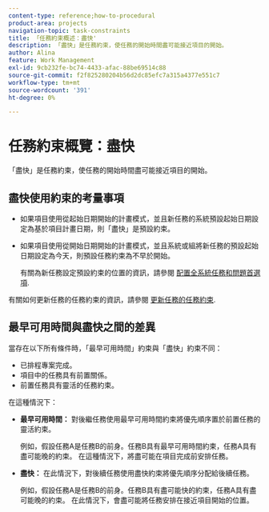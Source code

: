 ```yaml
---
content-type: reference;how-to-procedural
product-area: projects
navigation-topic: task-constraints
title: 「任務約束概述：盡快'
description: 「盡快」是任務約束，使任務的開始時間盡可能接近項目的開始。
author: Alina
feature: Work Management
exl-id: 9cb232fe-bc74-4433-afac-88be69514c88
source-git-commit: f2f825280204b56d2dc85efc7a315a4377e551c7
workflow-type: tm+mt
source-wordcount: '391'
ht-degree: 0%

---
```


# 任務約束概覽：盡快

「盡快」是任務約束，使任務的開始時間盡可能接近項目的開始。

## 盡快使用約束的考量事項

* 如果項目使用從起始日期開始的計畫模式，並且新任務的系統預設起始日期設定為基於項目計畫日期，則「盡快」是預設約束。

* 如果項目使用從開始日期開始的計畫模式，並且系統或組將新任務的預設起始日期設定為今天，則預設任務約束為不早於開始。

   有關為新任務設定預設約束的位置的資訊，請參閱 [配置全系統任務和問題首選項](../../../administration-and-setup/set-up-workfront/configure-system-defaults/set-task-issue-preferences.md).

有關如何更新任務的任務約束的資訊，請參閱 [更新任務的任務約束](../../../manage-work/tasks/task-constraints/update-task-constraint-of-task.md).

<!--
<div data-mc-conditions="QuicksilverOrClassic.Draft mode">
<p>(NOTE: replaced with new article linked above) </p>
<p>To update the Task Constraint to As Soon As Possible: </p>
<ol>
<li value="1">Go to a task whose Task Constraint you want to update.</li>
<li value="2"> <p data-mc-conditions="QuicksilverOrClassic.Quicksilver">Click the <strong>More</strong> icon <img src="assets/qs-more-icon-on-an-object.png"> next to the task name, then click <strong>Edit</strong>.</p> </li>
<li value="3"> <p>In the <strong>Overview</strong> section, expand the <strong>Task Constraint</strong> drop-down menu.</p> </li>
<li value="4"> <p>Select <strong>As Soon As Possible</strong>.</p> </li>
<li value="5">Click <strong>Save Changes</strong>. </li>
</ol>
</div>
-->

## 最早可用時間與盡快之間的差異

<!--
<p data-mc-conditions="QuicksilverOrClassic.Draft mode">(NOTE: [! This section is duplicated in "Earliest Available Time"])&nbsp;</p>
-->

當存在以下所有條件時，「最早可用時間」約束與「盡快」約束不同：

* 已排程專案完成。
* 項目中的任務具有前置關係。
* 前置任務具有靈活的任務約束。

在這種情況下：

* **最早可用時間：** 對後繼任務使用最早可用時間約束將優先順序置於前置任務的靈活約束。

   例如，假設任務A是任務B的前身。任務B具有最早可用時間約束，任務A具有盡可能晚的約束。 在這種情況下，將盡可能在項目完成前安排任務。

* **盡快：** 在此情況下，對後續任務使用盡快約束將優先順序分配給後續任務。

   例如，假設任務A是任務B的前身。任務B具有盡可能快的約束，任務A具有盡可能晚的約束。 在此情況下，會盡可能將任務安排在接近項目開始的位置。
